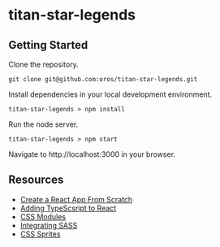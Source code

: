 # titan-star-legends

## Getting Started

Clone the repository.

```
git clone git@github.com:oros/titan-star-legends.git
```

Install dependencies in your local development environment.

```
titan-star-legends > npm install
```

Run the node server.

```
titan-star-legends > npm start
```

Navigate to http://localhost:3000 in your browser.

## Resources
- [Create a React App From Scratch](https://blog.usejournal.com/creating-a-react-app-from-scratch-f3c693b84658)
- [Adding TypeScsript to React](https://www.typescriptlang.org/docs/handbook/react-&-webpack.html)
- [CSS Modules](https://programmingwithmosh.com/react/css-modules-react/)
- [Integrating SASS](https://scotch.io/starters/react/adding-sass-to-create-react-app-applications)
- [CSS Sprites](https://css-tricks.com/css-sprites/)
